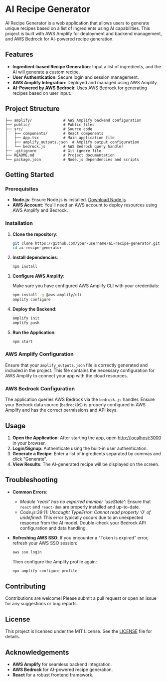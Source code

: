 
# AI Recipe Generator

AI Recipe Generator is a web application that allows users to generate unique recipes based on a list of ingredients using AI capabilities. This project is built with AWS Amplify for deployment and backend management, and AWS Bedrock for AI-powered recipe generation.

## Features

- **Ingredient-based Recipe Generation**: Input a list of ingredients, and the AI will generate a custom recipe.
- **User Authentication**: Secure login and session management.
- **AWS Amplify Integration**: Deployed and managed using AWS Amplify.
- **AI-Powered by AWS Bedrock**: Uses AWS Bedrock for generating recipes based on user input.

## Project Structure

```plaintext
├── amplify/              # AWS Amplify backend configuration
├── public/               # Public files
├── src/                  # Source code
│   ├── components/       # React components
│   ├── App.tsx           # Main application file
│   ├── amplify_outputs.json  # Amplify output configuration
│   └── bedrock.js        # AWS Bedrock query handler
├── .gitignore            # Git ignore file
├── README.md             # Project documentation
└── package.json          # Node.js dependencies and scripts
```

## Getting Started

### Prerequisites

- **Node.js**: Ensure Node.js is installed. [Download Node.js](https://nodejs.org/)
- **AWS Account**: You'll need an AWS account to deploy resources using AWS Amplify and Bedrock.

### Installation

1. **Clone the repository**:

   ```bash
   git clone https://github.com/your-username/ai-recipe-generator.git
   cd ai-recipe-generator
   ```

2. **Install dependencies**:

   ```bash
   npm install
   ```

3. **Configure AWS Amplify**:

   Make sure you have configured AWS Amplify CLI with your credentials:

   ```bash
   npm install -g @aws-amplify/cli
   amplify configure
   ```

4. **Deploy the Backend**:

   ```bash
   amplify init
   amplify push
   ```

5. **Run the Application**:

   ```bash
   npm start
   ```

### AWS Amplify Configuration

Ensure that your `amplify_outputs.json` file is correctly generated and included in the project. This file contains the necessary configuration for AWS Amplify to connect your app with the cloud resources.

### AWS Bedrock Configuration

The application queries AWS Bedrock via the `bedrock.js` handler. Ensure your Bedrock data source (`bedrockDS`) is properly configured in AWS Amplify and has the correct permissions and API keys.

## Usage

1. **Open the Application**: After starting the app, open [http://localhost:3000](http://localhost:3000) in your browser.
2. **Login/Signup**: Authenticate using the built-in user authentication.
3. **Generate a Recipe**: Enter a list of ingredients separated by commas and click "Generate".
4. **View Results**: The AI-generated recipe will be displayed on the screen.

## Troubleshooting

- **Common Errors**:
  - *Module 'react' has no exported member 'useState'*: Ensure that `react` and `react-dom` are properly installed and up-to-date.
  - *Code.js:39:11: Uncaught TypeError: Cannot read property '0' of undefined*: This error typically occurs due to an unexpected response from the AI model. Double-check your Bedrock API configuration and data handling.

- **Refreshing AWS SSO**:
  If you encounter a "Token is expired" error, refresh your AWS SSO session:

  ```bash
  aws sso login
  ```

  Then configure the Amplify profile again:

  ```bash
  npx amplify configure profile
  ```

## Contributing

Contributions are welcome! Please submit a pull request or open an issue for any suggestions or bug reports.

## License

This project is licensed under the MIT License. See the [LICENSE](LICENSE) file for details.

## Acknowledgements

- **AWS Amplify** for seamless backend integration.
- **AWS Bedrock** for AI-powered recipe generation.
- **React** for a robust frontend framework.
